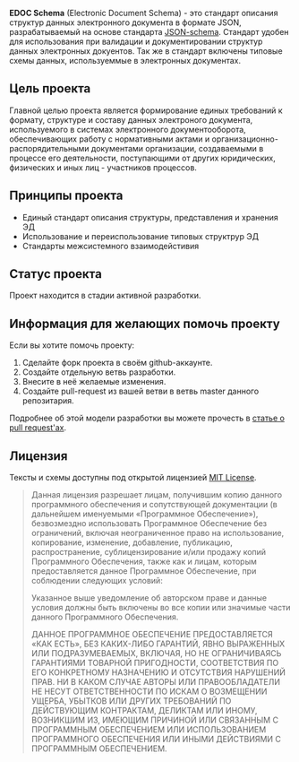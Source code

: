 **EDOC Schema** (Electronic Document Schema) - это стандарт описания структур данных электронного документа в формате JSON, разрабатываемый на основе стандарта [JSON-schema](http://json-schema.org/). Стандарт удобен для использования при валидации и документировании структур данных электронных докуентов. Так же в стандарт включены типовые схемы данных, используеммые в электронных документах.

Цель проекта
------------
Главной целью проекта является формирование единых требований к формату, структуре и составу данных электроного документа, используемого в системах электронного документооборота, обеспечивающих работу с нормативными актами и организационно-распорядительными документами организации, создаваемыми в процессе его деятельности, поступающими от других юридических, физических и иных лиц - участников процессов.

Принципы проекта
----------------
  - Единый стандарт описания структуры, представления и хранения ЭД
  - Использование и переиспользование типовых структрур ЭД
  - Стандарты межсистемного взаимодейстивия

Статус проекта
--------------
Проект находится в стадии активной разработки.

Информация для желающих помочь проекту
-------------------------------------

Если вы хотите помочь проекту:

 1. Сделайте форк проекта в своём github-аккаунте.
 2. Создайте отдельную ветвь разработки.
 3. Внесите в неё желаемые изменения.
 4. Создайте pull-request из вашей ветви в ветвь master данного репозитария.

Подробнее об этой модели разработки вы можете прочесть в [статье о pull request'ах](https://habrahabr.ru/post/125999).

Лицензия
-------
Тексты и схемы доступны под открытой лицензией [MIT License](http://opensource.org/licenses/MIT).
> Данная лицензия разрешает лицам, получившим копию данного программного обеспечения и сопутствующей документации (в дальнейшем именуемыми «Программное Обеспечение»), безвозмездно использовать Программное Обеспечение без ограничений, включая неограниченное право на использование, копирование, изменение, добавление, публикацию, распространение, сублицензирование и/или продажу копий Программного Обеспечения, также как и лицам, которым предоставляется данное Программное Обеспечение, при соблюдении следующих условий:
>
> Указанное выше уведомление об авторском праве и данные условия должны быть включены во все копии или значимые части данного Программного Обеспечения.
>
> ДАННОЕ ПРОГРАММНОЕ ОБЕСПЕЧЕНИЕ ПРЕДОСТАВЛЯЕТСЯ «КАК ЕСТЬ», БЕЗ КАКИХ-ЛИБО ГАРАНТИЙ, ЯВНО ВЫРАЖЕННЫХ ИЛИ ПОДРАЗУМЕВАЕМЫХ, ВКЛЮЧАЯ, НО НЕ ОГРАНИЧИВАЯСЬ ГАРАНТИЯМИ ТОВАРНОЙ ПРИГОДНОСТИ, СООТВЕТСТВИЯ ПО ЕГО КОНКРЕТНОМУ НАЗНАЧЕНИЮ И ОТСУТСТВИЯ НАРУШЕНИЙ ПРАВ. НИ В КАКОМ СЛУЧАЕ АВТОРЫ ИЛИ ПРАВООБЛАДАТЕЛИ НЕ НЕСУТ ОТВЕТСТВЕННОСТИ ПО ИСКАМ О ВОЗМЕЩЕНИИ УЩЕРБА, УБЫТКОВ ИЛИ ДРУГИХ ТРЕБОВАНИЙ ПО ДЕЙСТВУЮЩИМ КОНТРАКТАМ, ДЕЛИКТАМ ИЛИ ИНОМУ, ВОЗНИКШИМ ИЗ, ИМЕЮЩИМ ПРИЧИНОЙ ИЛИ СВЯЗАННЫМ С ПРОГРАММНЫМ ОБЕСПЕЧЕНИЕМ ИЛИ ИСПОЛЬЗОВАНИЕМ ПРОГРАММНОГО ОБЕСПЕЧЕНИЯ ИЛИ ИНЫМИ ДЕЙСТВИЯМИ С ПРОГРАММНЫМ ОБЕСПЕЧЕНИЕМ.
